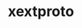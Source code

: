 ---
title: "xextproto"
layout: cache
categories: [package, develop-2023-10-29]
meta: {"versions": ["7.3.0"], "compilers": ["gcc@=11.1.0", "gcc@=11.3.0", "gcc@=11.4.0", "gcc@=7.3.1", "gcc@=9.4.0"], "oss": ["amzn2", "ubuntu20.04", "ubuntu22.04"], "platforms": ["linux"], "targets": ["aarch64", "neoverse_n1", "neoverse_v1", "ppc64le", "x86_64_v3"], "stacks": ["aws-isc", "aws-isc-aarch64", "data-vis-sdk", "e4s", "e4s-neoverse_v1", "e4s-power", "e4s-rocm-external", "gpu-tests", "ml-linux-x86_64-rocm", "root"], "num_specs": 8, "num_specs_by_stack": {"aws-isc-aarch64": 2, "root": 8, "aws-isc": 1, "e4s-neoverse_v1": 1, "e4s-power": 1, "gpu-tests": 1, "data-vis-sdk": 1, "e4s": 1, "e4s-rocm-external": 1, "ml-linux-x86_64-rocm": 1}}
spec_details: [{"hash": "qn7qitrg2rtst3vpdfvy7yp4lqzy3cpx", "compiler": "gcc@=7.3.1", "versions": ["7.3.0"], "os": "amzn2", "platform": "linux", "target": "aarch64", "variants": ["build_system=autotools"], "stacks": ["aws-isc-aarch64", "root"], "size": "-", "tarball": "https://binaries.spack.io/develop-2023-10-29/build_cache/linux-amzn2-aarch64/gcc-7.3.1/xextproto-7.3.0/linux-amzn2-aarch64-gcc-7.3.1-xextproto-7.3.0-qn7qitrg2rtst3vpdfvy7yp4lqzy3cpx.spack"}, {"hash": "2oy5vrx6f5b2poosdew3crnziyqja6s6", "compiler": "gcc@=7.3.1", "versions": ["7.3.0"], "os": "amzn2", "platform": "linux", "target": "neoverse_n1", "variants": ["build_system=autotools"], "stacks": ["aws-isc-aarch64", "root"], "size": "-", "tarball": "https://binaries.spack.io/develop-2023-10-29/build_cache/linux-amzn2-neoverse_n1/gcc-7.3.1/xextproto-7.3.0/linux-amzn2-neoverse_n1-gcc-7.3.1-xextproto-7.3.0-2oy5vrx6f5b2poosdew3crnziyqja6s6.spack"}, {"hash": "3l5dpbs5qy7gafxdubkaiiztpjurflbc", "compiler": "gcc@=7.3.1", "versions": ["7.3.0"], "os": "amzn2", "platform": "linux", "target": "x86_64_v3", "variants": ["build_system=autotools"], "stacks": ["root", "aws-isc"], "size": "-", "tarball": "https://binaries.spack.io/develop-2023-10-29/build_cache/linux-amzn2-x86_64_v3/gcc-7.3.1/xextproto-7.3.0/linux-amzn2-x86_64_v3-gcc-7.3.1-xextproto-7.3.0-3l5dpbs5qy7gafxdubkaiiztpjurflbc.spack"}, {"hash": "j7mmtnuu6vq26si2ietf5a6pbr3yc2z7", "compiler": "gcc@=11.4.0", "versions": ["7.3.0"], "os": "ubuntu20.04", "platform": "linux", "target": "neoverse_v1", "variants": ["build_system=autotools"], "stacks": ["root", "e4s-neoverse_v1"], "size": "-", "tarball": "https://binaries.spack.io/develop-2023-10-29/build_cache/linux-ubuntu20.04-neoverse_v1/gcc-11.4.0/xextproto-7.3.0/linux-ubuntu20.04-neoverse_v1-gcc-11.4.0-xextproto-7.3.0-j7mmtnuu6vq26si2ietf5a6pbr3yc2z7.spack"}, {"hash": "ajaw5l6ethvhczixumohsdx6wumzkdlw", "compiler": "gcc@=9.4.0", "versions": ["7.3.0"], "os": "ubuntu20.04", "platform": "linux", "target": "ppc64le", "variants": ["build_system=autotools"], "stacks": ["root", "e4s-power"], "size": "-", "tarball": "https://binaries.spack.io/develop-2023-10-29/build_cache/linux-ubuntu20.04-ppc64le/gcc-9.4.0/xextproto-7.3.0/linux-ubuntu20.04-ppc64le-gcc-9.4.0-xextproto-7.3.0-ajaw5l6ethvhczixumohsdx6wumzkdlw.spack"}, {"hash": "7crdyfx25vk6picc6wilnsvyb5vnvlru", "compiler": "gcc@=11.1.0", "versions": ["7.3.0"], "os": "ubuntu20.04", "platform": "linux", "target": "x86_64_v3", "variants": ["build_system=autotools"], "stacks": ["gpu-tests", "root", "data-vis-sdk"], "size": "-", "tarball": "https://binaries.spack.io/develop-2023-10-29/build_cache/linux-ubuntu20.04-x86_64_v3/gcc-11.1.0/xextproto-7.3.0/linux-ubuntu20.04-x86_64_v3-gcc-11.1.0-xextproto-7.3.0-7crdyfx25vk6picc6wilnsvyb5vnvlru.spack"}, {"hash": "qbjcfn2r5vjwdxlnrwdlqdepfvqxzce5", "compiler": "gcc@=11.4.0", "versions": ["7.3.0"], "os": "ubuntu20.04", "platform": "linux", "target": "x86_64_v3", "variants": ["build_system=autotools"], "stacks": ["root", "e4s", "e4s-rocm-external"], "size": "-", "tarball": "https://binaries.spack.io/develop-2023-10-29/build_cache/linux-ubuntu20.04-x86_64_v3/gcc-11.4.0/xextproto-7.3.0/linux-ubuntu20.04-x86_64_v3-gcc-11.4.0-xextproto-7.3.0-qbjcfn2r5vjwdxlnrwdlqdepfvqxzce5.spack"}, {"hash": "q7rjzdkyrns6tbygzv6bb4ncsovwutcs", "compiler": "gcc@=11.3.0", "versions": ["7.3.0"], "os": "ubuntu22.04", "platform": "linux", "target": "x86_64_v3", "variants": ["build_system=autotools"], "stacks": ["root", "ml-linux-x86_64-rocm"], "size": "-", "tarball": "https://binaries.spack.io/develop-2023-10-29/build_cache/linux-ubuntu22.04-x86_64_v3/gcc-11.3.0/xextproto-7.3.0/linux-ubuntu22.04-x86_64_v3-gcc-11.3.0-xextproto-7.3.0-q7rjzdkyrns6tbygzv6bb4ncsovwutcs.spack"}]
---